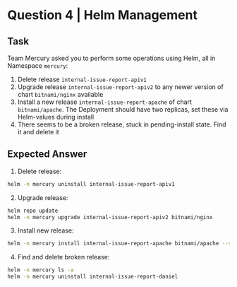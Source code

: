 # Question 4 | Helm Management

## Task
Team Mercury asked you to perform some operations using Helm, all in Namespace `mercury`:

1. Delete release `internal-issue-report-apiv1`
2. Upgrade release `internal-issue-report-apiv2` to any newer version of chart `bitnami/nginx` available
3. Install a new release `internal-issue-report-apache` of chart `bitnami/apache`. The Deployment should have two replicas, set these via Helm-values during install
4. There seems to be a broken release, stuck in pending-install state. Find it and delete it

## Expected Answer

1. Delete release:
```bash
helm -n mercury uninstall internal-issue-report-apiv1
```

2. Upgrade release:
```bash
helm repo update
helm -n mercury upgrade internal-issue-report-apiv2 bitnami/nginx
```

3. Install new release:
```bash
helm -n mercury install internal-issue-report-apache bitnami/apache --set replicaCount=2
```

4. Find and delete broken release:
```bash
helm -n mercury ls -a
helm -n mercury uninstall internal-issue-report-daniel
```